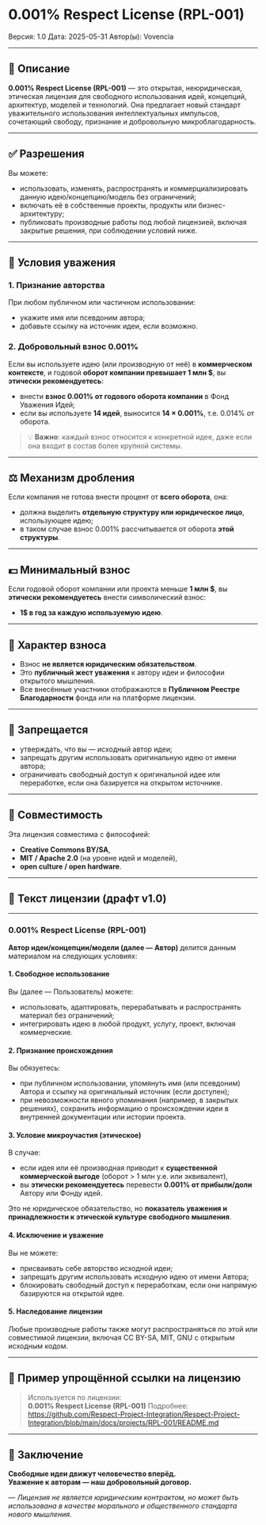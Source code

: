 # 0.001% Respect License (RPL-001)

Версия: 1.0
Дата: 2025-05-31
Автор(ы): Vovencia

---

## 📘 Описание

**0.001% Respect License (RPL-001)** — это открытая, неюридическая, этическая лицензия для свободного использования идей, концепций, архитектур, моделей и технологий. Она предлагает новый стандарт уважительного использования интеллектуальных импульсов, сочетающий свободу, признание и добровольную микроблагодарность.

---

## ✅ Разрешения

Вы можете:
- использовать, изменять, распространять и коммерциализировать данную идею/концепцию/модель без ограничений;
- включать её в собственные проекты, продукты или бизнес-архитектуру;
- публиковать производные работы под любой лицензией, включая закрытые решения, при соблюдении условий ниже.

---

## 🙏 Условия уважения

### 1. Признание авторства
При любом публичном или частичном использовании:
- укажите имя или псевдоним автора;
- добавьте ссылку на источник идеи, если возможно.

### 2. Добровольный взнос 0.001%
Если вы используете идею (или производную от неё) в **коммерческом контексте**, и годовой **оборот компании превышает 1 млн $**, вы **этически рекомендуетесь**:

- внести **взнос 0.001% от годового оборота компании** в Фонд Уважения Идей;
- если вы используете **14 идей**, выносится **14 × 0.001%**, т.е. 0.014% от оборота.

> 💡 **Важно**: каждый взнос относится к конкретной идее, даже если она входит в состав более крупной системы.

---

## ⚖️ Механизм дробления

Если компания не готова внести процент от **всего оборота**, она:
- должна выделить **отдельную структуру или юридическое лицо**, использующее идею;
- в таком случае взнос 0.001% рассчитывается от оборота **этой структуры**.

---

## 💵 Минимальный взнос

Если годовой оборот компании или проекта меньше **1 млн $**, вы **этически рекомендуетесь** внести символический взнос:

- **1$ в год за каждую используемую идею**.

---

## 📜 Характер взноса

- Взнос **не является юридическим обязательством**.
- Это **публичный жест уважения** к автору идеи и философии открытого мышления.
- Все внесённые участники отображаются в **Публичном Реестре Благодарности** фонда или на платформе лицензии.

---

## 🛑 Запрещается

- утверждать, что вы — исходный автор идеи;
- запрещать другим использовать оригинальную идею от имени автора;
- ограничивать свободный доступ к оригинальной идее или переработке, если она базируется на открытом источнике.

---

## 🧬 Совместимость

Эта лицензия совместима с философией:
- **Creative Commons BY/SA**,
- **MIT / Apache 2.0** (на уровне идей и моделей),
- **open culture / open hardware**.

---

## 🧾 Текст лицензии (драфт v1.0)

---

### **0.001% Respect License (RPL-001)**

**Автор идеи/концепции/модели (далее — Автор)** делится данным материалом на следующих условиях:

#### 1. Свободное использование
Вы (далее — Пользователь) можете:
- использовать, адаптировать, перерабатывать и распространять материал без ограничений;
- интегрировать идею в любой продукт, услугу, проект, включая коммерческие.

#### 2. Признание происхождения
Вы обязуетесь:
- при публичном использовании, упомянуть имя (или псевдоним) Автора и ссылку на оригинальный источник (если доступен);
- при невозможности явного упоминания (например, в закрытых решениях), сохранить информацию о происхождении идеи в внутренней документации или истории проекта.

#### 3. Условие микроучастия (этическое)
В случае:
- если идея или её производная приводит к **существенной коммерческой выгоде** (оборот > 1 млн у.е. или эквивалент),
- вы **этически рекомендуетесь** перевести **0.001% от прибыли/доли** Автору или Фонду идей.

Это не юридическое обязательство, но **показатель уважения и принадлежности к этической культуре свободного мышления**.

#### 4. Исключение и уважение
Вы не можете:
- присваивать себе авторство исходной идеи;
- запрещать другим использовать исходную идею от имени Автора;
- блокировать свободный доступ к переработкам, если они напрямую базируются на открытой идее.

#### 5. Наследование лицензии
Любые производные работы также могут распространяться по этой или совместимой лицензии, включая CC BY-SA, MIT, GNU с открытым исходным кодом.

---

## 📎 Пример упрощённой ссылки на лицензию

> Используется по лицензии:  
> **0.001% Respect License (RPL-001)**
> Подробнее: https://github.com/Respect-Project-Integration/Respect-Project-Integration/blob/main/docs/projects/RPL-001/README.md

---

## 🤝 Заключение

**Свободные идеи движут человечество вперёд.  
Уважение к авторам — наш добровольный договор.**

—
_Лицензия не является юридическим контрактом, но может быть использована в качестве морального и общественного стандарта нового мышления._
